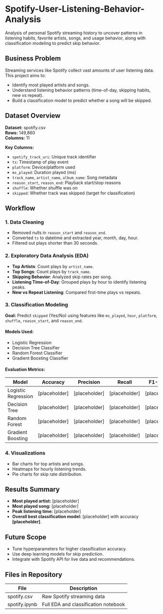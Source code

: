 # Spotify-User-Listening-Behavior-Analysis

Analysis of personal Spotify streaming history to uncover patterns in listening habits, favorite artists, songs, and usage behavior, along with classification modeling to predict skip behavior.

## Business Problem
Streaming services like Spotify collect vast amounts of user listening data. This project aims to:
- Identify most played artists and songs.
- Understand listening behavior patterns (time-of-day, skipping habits, new vs repeat).
- Build a classification model to predict whether a song will be skipped.

## Dataset Overview
**Dataset:** spotify.csv  
**Rows:** 149,860  
**Columns:** 11  

**Key Columns:**
- `spotify_track_uri`: Unique track identifier  
- `ts`: Timestamp of play event  
- `platform`: Device/platform used  
- `ms_played`: Duration played (ms)  
- `track_name`, `artist_name`, `album_name`: Song metadata  
- `reason_start`, `reason_end`: Playback start/stop reasons  
- `shuffle`: Whether shuffle was on  
- `skipped`: Whether track was skipped (target for classification)

## Workflow

### 1. Data Cleaning
- Removed nulls in `reason_start` and `reason_end`.
- Converted `ts` to datetime and extracted year, month, day, hour.
- Filtered out plays shorter than 30 seconds.

### 2. Exploratory Data Analysis (EDA)
- **Top Artists**: Count plays by `artist_name`.
- **Top Songs**: Count plays by `track_name`.
- **Skipping Behavior**: Analyzed skip rates per song.
- **Listening Time-of-Day**: Grouped plays by hour to identify listening peaks.
- **New vs Repeat Listening**: Compared first-time plays vs repeats.

### 3. Classification Modeling
**Goal:** Predict `skipped` (Yes/No) using features like `ms_played`, `hour`, `platform`, `shuffle`, `reason_start`, and `reason_end`.

#### Models Used:
- Logistic Regression
- Decision Tree Classifier
- Random Forest Classifier
- Gradient Boosting Classifier

#### Evaluation Metrics:
| Model | Accuracy | Precision | Recall | F1-Score |
|-------|----------|-----------|--------|----------|
| Logistic Regression | [placeholder] | [placeholder] | [placeholder] | [placeholder] |
| Decision Tree | [placeholder] | [placeholder] | [placeholder] | [placeholder] |
| Random Forest | [placeholder] | [placeholder] | [placeholder] | [placeholder] |
| Gradient Boosting | [placeholder] | [placeholder] | [placeholder] | [placeholder] |

### 4. Visualizations
- Bar charts for top artists and songs.
- Heatmaps for hourly listening trends.
- Pie charts for skip rate distribution.

## Results Summary
- **Most played artist:** [placeholder]
- **Most played song:** [placeholder]
- **Peak listening time:** [placeholder]
- **Overall best classification model:** [placeholder] with accuracy **[placeholder]**.

## Future Scope
- Tune hyperparameters for higher classification accuracy.
- Use deep learning models for skip prediction.
- Integrate with Spotify API for live data and recommendations.

## Files in Repository
| File | Description |
|------|-------------|
| spotify.csv | Raw Spotify streaming data |
| spotify.ipynb | Full EDA and classification notebook |
